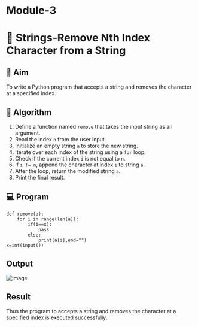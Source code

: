 # Module-3
# 🧹 Strings-Remove Nth Index Character from a String

## 🎯 Aim
To write a Python program that accepts a string and removes the character at a specified index.

## 🧠 Algorithm
1. Define a function named `remove` that takes the input string as an argument.
2. Read the index `n` from the user input.
3. Initialize an empty string `a` to store the new string.
4. Iterate over each index of the string using a `for` loop.
5. Check if the current index `i` is not equal to `n`.
6. If `i != n`, append the character at index `i` to string `a`.
7. After the loop, return the modified string `a`.
8. Print the final result.

## 💻 Program
```
def remove(a):
    for i in range(len(a)):
        if(i==x):
            pass
        else:
            print(a[i],end="")
x=int(input())
```
## Output
![image](https://github.com/user-attachments/assets/afa95fe7-0660-4d69-bd6d-d15dd1cce2be)

## Result
Thus the program to accepts a string and removes the character at a specified index is executed successfully.

